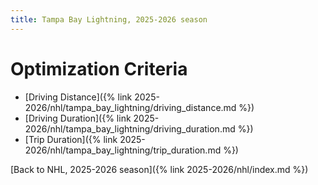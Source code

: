 ```yaml
---
title: Tampa Bay Lightning, 2025-2026 season
---
```


# Optimization Criteria
- [Driving Distance]({% link 2025-2026/nhl/tampa_bay_lightning/driving_distance.md %})
- [Driving Duration]({% link 2025-2026/nhl/tampa_bay_lightning/driving_duration.md %})
- [Trip Duration]({% link 2025-2026/nhl/tampa_bay_lightning/trip_duration.md %})

[Back to NHL, 2025-2026 season]({% link 2025-2026/nhl/index.md %})
